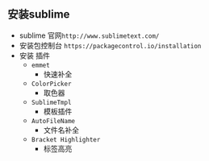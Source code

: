 ## 安装sublime

* sublime 官网`http://www.sublimetext.com/`
* 安装包控制台 `https://packagecontrol.io/installation` 
* 安装 插件
  * `emmet`
    * 快速补全
  * `ColorPicker `
    * 取色器
  * `SublimeTmpl `
    * 模板插件
  * `AutoFileName`
    * 文件名补全
  * `Bracket Highlighter`
    * 标签高亮